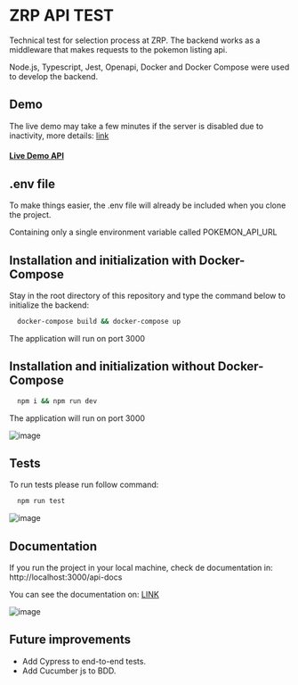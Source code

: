 # ZRP API TEST

Technical test for selection process at ZRP. The backend works as a middleware that makes requests to the pokemon listing api.

Node.js, Typescript, Jest, Openapi, Docker and Docker Compose were used to develop the backend.

## Demo

The live demo may take a few minutes if the server is disabled due to inactivity, more details: <a href="https://render.com/docs/free">link</a>
<h4><a href="https://zrpokeapi.onrender.com/"> Live Demo API</a></h4>

## .env file
To make things easier, the .env file will already be included when you clone the project.

Containing only a single environment variable called POKEMON_API_URL


## Installation and initialization with Docker-Compose

Stay in the root directory of this repository and type the command below to initialize the backend:

```bash 
  docker-compose build && docker-compose up
```
The application will run on port 3000

## Installation and initialization without Docker-Compose

```bash 
  npm i && npm run dev
```
The application will run on port 3000

![image](https://github.com/grabeTaka/ZRPokeApi/assets/128423774/243f7c37-683f-41a1-a7dc-b36b6bb30909)

## Tests

To run tests please run follow command:

```bash 
  npm run test
```

![image](https://github.com/grabeTaka/ZRPokeApi/assets/128423774/4972ca21-acae-46f0-a49f-da6c468081fa)

## Documentation

If you run the project in your local machine, check de documentation in: http://localhost:3000/api-docs

You can see the documentation on: <a href="https://zrpokeapi.onrender.com/api-docs/#get-/pokemons/-pokemon_name"> [LINK](https://zrpokeapi.onrender.com/api-docs/#get-/pokemons/-pokemon_name) </a>


![image](https://github.com/grabeTaka/ZRPokeApi/assets/128423774/57d6f48c-2b07-4ec2-a0ce-2818051f680e)


## Future improvements

- Add Cypress to end-to-end tests.
- Add Cucumber js to BDD.
